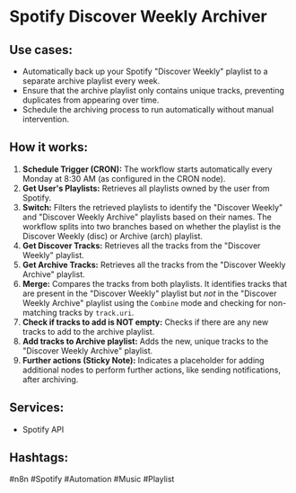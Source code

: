 # Spotify Discover Weekly Archiver

## Use cases:

- Automatically back up your Spotify "Discover Weekly" playlist to a separate archive playlist every week.
- Ensure that the archive playlist only contains unique tracks, preventing duplicates from appearing over time.
- Schedule the archiving process to run automatically without manual intervention.

## How it works:

1.  **Schedule Trigger (CRON):** The workflow starts automatically every Monday at 8:30 AM (as configured in the CRON node).
2.  **Get User's Playlists:** Retrieves all playlists owned by the user from Spotify.
3.  **Switch:** Filters the retrieved playlists to identify the "Discover Weekly" and "Discover Weekly Archive" playlists based on their names.  The workflow splits into two branches based on whether the playlist is the Discover Weekly (disc) or Archive (arch) playlist.
4.  **Get Discover Tracks:** Retrieves all the tracks from the "Discover Weekly" playlist.
5.  **Get Archive Tracks:** Retrieves all the tracks from the "Discover Weekly Archive" playlist.
6.  **Merge:** Compares the tracks from both playlists. It identifies tracks that are present in the "Discover Weekly" playlist but *not* in the "Discover Weekly Archive" playlist using the `Combine` mode and checking for non-matching tracks by `track.uri`.
7.  **Check if tracks to add is NOT empty:** Checks if there are any new tracks to add to the archive playlist.
8.  **Add tracks to Archive playlist:** Adds the new, unique tracks to the "Discover Weekly Archive" playlist.
9.  **Further actions (Sticky Note):**  Indicates a placeholder for adding additional nodes to perform further actions, like sending notifications, after archiving.

## Services:

-   Spotify API

## Hashtags:

#n8n #Spotify #Automation #Music #Playlist
